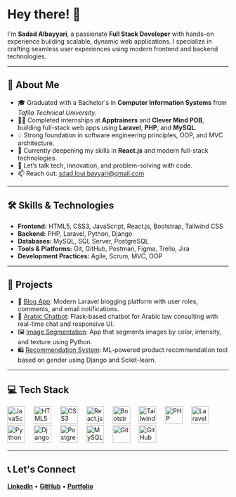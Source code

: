 <h1 align="left">Hey there! 👋</h1>

<p align="left">
  I'm <strong>Sadad Albayyari</strong>, a passionate <strong>Full Stack Developer</strong> with hands-on experience building scalable, dynamic web applications. I specialize in crafting seamless user experiences using modern frontend and backend technologies.
</p>

---

<h2 align="left">🚀 About Me</h2>

<ul align="left">
  <li>🎓 Graduated with a Bachelor's in <strong>Computer Information Systems</strong> from <em>Tafila Technical University</em>.</li>
  <li>👨‍💻 Completed internships at <strong>Apptrainers</strong> and <strong>Clever Mind POB</strong>, building full-stack web apps using <strong>Laravel</strong>, <strong>PHP</strong>, and <strong>MySQL</strong>.</li>
  <li>💡 Strong foundation in software engineering principles, OOP, and MVC architecture.</li>
  <li>🌱 Currently deepening my skills in <strong>React.js</strong> and modern full-stack technologies.</li>
  <li>💬 Let’s talk tech, innovation, and problem-solving with code.</li>
  <li>📫 Reach out: <a href="mailto:sdad.loui.bayyari@gmail.com">sdad.loui.bayyari@gmail.com</a></li>
</ul>

---

<h2 align="left">🛠️ Skills & Technologies</h2>

<ul align="left">
  <li><strong>Frontend:</strong> HTML5, CSS3, JavaScript, React.js, Bootstrap, Tailwind CSS</li>
  <li><strong>Backend:</strong> PHP, Laravel, Python, Django</li>
  <li><strong>Databases:</strong> MySQL, SQL Server, PostgreSQL</li>
  <li><strong>Tools & Platforms:</strong> Git, GitHub, Postman, Figma, Trello, Jira</li>
  <li><strong>Development Practices:</strong> Agile, Scrum, MVC, OOP</li>
</ul>

---

<h2 align="left">🧠 Projects</h2>

<ul align="left">
  <li>📝 <a href="https://github.com/sdad0o/Blogs">Blog App</a>: Modern Laravel blogging platform with user roles, comments, and email notifications.</li>
  <li>💬 <a href="https://github.com/sdad0o/chatBot-for-law-consulting">Arabic Chatbot</a>: Flask-based chatbot for Arabic law consulting with real-time chat and responsive UI.</li>
  <li>🖼️ <a href="https://github.com/sdad0o/Image-segmentation">Image Segmentation</a>: App that segments images by color, intensity, and texture using Python.</li>
  <li>🛍️ <a href="https://github.com/sdad0o/Gender-Based-recommendations-system">Recommendation System</a>: ML-powered product recommendation tool based on gender using Django and Scikit-learn.</li>
</ul>

---

<h2 align="left">💻 Tech Stack</h2>

<div align="left">
  <img src="https://cdn.jsdelivr.net/gh/devicons/devicon/icons/javascript/javascript-original.svg" height="40" alt="JavaScript" />
  <img width="12" />
  <img src="https://cdn.jsdelivr.net/gh/devicons/devicon/icons/html5/html5-original.svg" height="40" alt="HTML5" />
  <img width="12" />
  <img src="https://cdn.jsdelivr.net/gh/devicons/devicon/icons/css3/css3-original.svg" height="40" alt="CSS3" />
  <img width="12" />
  <img src="https://cdn.jsdelivr.net/gh/devicons/devicon/icons/react/react-original.svg" height="40" alt="React.js" />
  <img width="12" />
  <img src="https://cdn.jsdelivr.net/gh/devicons/devicon/icons/bootstrap/bootstrap-original.svg" height="40" alt="Bootstrap" />
  <img width="12" />
  <img src="https://cdn.jsdelivr.net/gh/devicons/devicon/icons/tailwindcss/tailwindcss-original-wordmark.svg" height="40" alt="Tailwind CSS" />
  <img width="12" />
  <img src="https://cdn.jsdelivr.net/gh/devicons/devicon/icons/php/php-original.svg" height="40" alt="PHP" />
  <img width="12" />
  <img src="https://cdn.jsdelivr.net/gh/devicons/devicon/icons/laravel/laravel-original.svg" height="40" alt="Laravel" />
  <img width="12" />
  <img src="https://cdn.jsdelivr.net/gh/devicons/devicon/icons/python/python-original.svg" height="40" alt="Python" />
  <img width="12" />
  <img src="https://cdn.jsdelivr.net/gh/devicons/devicon/icons/django/django-plain.svg" height="40" alt="Django" />
  <img width="12" />
  <img src="https://cdn.jsdelivr.net/gh/devicons/devicon/icons/postgresql/postgresql-original.svg" height="40" alt="PostgreSQL" />
  <img width="12" />
  <img src="https://cdn.jsdelivr.net/gh/devicons/devicon/icons/mysql/mysql-original.svg" height="40" alt="MySQL" />
  <img width="12" />
  <img src="https://cdn.jsdelivr.net/gh/devicons/devicon/icons/git/git-original.svg" height="40" alt="Git" />
  <img width="12" />
  <img src="https://cdn.jsdelivr.net/gh/devicons/devicon/icons/github/github-original.svg" height="40" alt="GitHub" />
</div>

---

<h2 align="left">📞 Let's Connect</h2>

<p align="left">
  <a href="https://linkedin.com/in/sdad0o" target="_blank"><strong>LinkedIn</strong></a> • 
  <a href="https://github.com/sdad0o" target="_blank"><strong>GitHub</strong></a> •
  <a href="https://sdad0o.github.io/portfolio/" target="_blank"><strong>Portfolio</strong></a>
</p>
